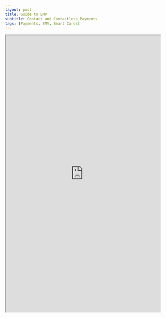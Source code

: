 ```yaml
---
layout: post
title: Guide to EMV 
subtitle: Contact and Contactless Payments
tags: [Payments, EMV, Smart Cards]
---
```


<iframe src="https://sruti-jain.github.io/img/GuidetoEMV-Contact-ContactlessPayments.pdf" width="100%" height="900px"> </iframe>
